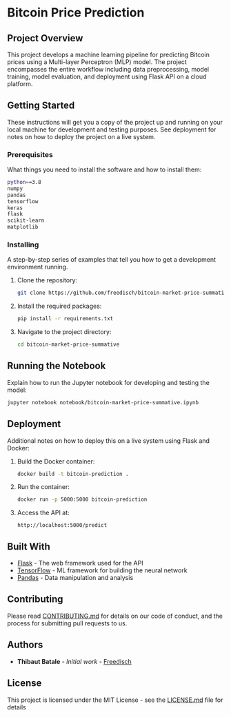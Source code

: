 # Bitcoin Price Prediction

## Project Overview
This project develops a machine learning pipeline for predicting Bitcoin prices using a Multi-layer Perceptron (MLP) model. The project encompasses the entire workflow including data preprocessing, model training, model evaluation, and deployment using Flask API on a cloud platform.


## Getting Started
These instructions will get you a copy of the project up and running on your local machine for development and testing purposes. See deployment for notes on how to deploy the project on a live system.

### Prerequisites
What things you need to install the software and how to install them:
```bash
python==3.8
numpy
pandas
tensorflow
keras
flask
scikit-learn
matplotlib
```

### Installing
A step-by-step series of examples that tell you how to get a development environment running.

1. Clone the repository:
   ```bash
   git clone https://github.com/freedisch/bitcoin-market-price-summative.git
   ```

2. Install the required packages:
   ```bash
   pip install -r requirements.txt
   ```

3. Navigate to the project directory:
   ```bash
   cd bitcoin-market-price-summative
   ```

## Running the Notebook
Explain how to run the Jupyter notebook for developing and testing the model:
```bash
jupyter notebook notebook/bitcoin-market-price-summative.ipynb
```

## Deployment
Additional notes on how to deploy this on a live system using Flask and Docker:
1. Build the Docker container:
   ```bash
   docker build -t bitcoin-prediction .
   ```

2. Run the container:
   ```bash
   docker run -p 5000:5000 bitcoin-prediction
   ```

3. Access the API at:
   ```plaintext
   http://localhost:5000/predict
   ```

## Built With
* [Flask](http://flask.palletsprojects.com/) - The web framework used for the API
* [TensorFlow](https://www.tensorflow.org/) - ML framework for building the neural network
* [Pandas](https://pandas.pydata.org/) - Data manipulation and analysis

## Contributing
Please read [CONTRIBUTING.md](https://github.com/freedisch/bitcoin-market-price-summative/CONTRIBUTING.md) for details on our code of conduct, and the process for submitting pull requests to us.

## Authors
* **Thibaut Batale** - *Initial work* - [Freedisch](https://github.com/freedisch)

## License
This project is licensed under the MIT License - see the [LICENSE.md](LICENSE) file for details

